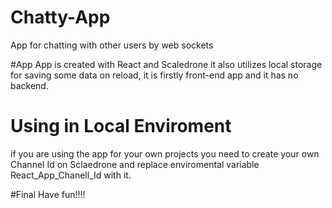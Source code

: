 # Chatty-App
App for chatting with other users by web sockets

#App 
App is created with React and Scaledrone it also utilizes local storage for saving some data on reload,
it is firstly front-end app and it has no backend.

# Using in Local Enviroment
if you are using the app for your own projects you need to create your own Channel Id on Sclaedrone and
replace enviromental variable React_App_Chanell_Id with it.

#Final 
Have fun!!!!
